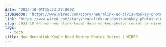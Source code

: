```yaml
---
date: '2023-10-04T15:23:22.000Z'
isBasedOn: 'https://www.wired.com/story/neuralink-uc-davis-monkey-photos-videos-secret/'
link: 'https://www.wired.com/story/neuralink-uc-davis-monkey-photos-videos-secret/'
slug: 2023-10-04-how-neuralink-keeps-dead-monkey-photos-secret-or-wired
tags:
  - tech
title: How Neuralink Keeps Dead Monkey Photos Secret | WIRED
---
```


